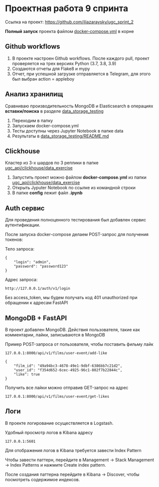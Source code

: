 # Проектная работа 9 спринта

Ссылка на проект: https://github.com/iliazaraysky/ugc_sprint_2

**Полный запуск** проекта файлом [docker-compose.yml](docker-compose.yml) в корне
## Github workflows

1. В проекте настроен Github workflows. После каждого pull,
проект проверяется на трех версиях Python (3.7, 3.8, 3.9)
2. Создаются отчеты для Flake8 и mypy
3. Отчет, при успешной загрузке отправляется в Telegram, для этого был выбран
action = appleboy

## Анализ хранилищ
Сравниваю производительность MongoDB и Elasticsearch в операциях **вставки/поиска**
в разделе [data_storage_testing](data_storage_testing)

1. Переходим в папку
2. Запускаем docker-compose.yml
3. Тесты доступны через Jupyter Notebook в папке data
4. Результаты в [data_storage_testing/README.md](data_storage_testing/README.md)

## Clickhouse

Кластер из 3-х шардов по 3 реплики в папке [ugc_api/clickhouse/data_exercise](ugc_api/clickhouse/data_exercise)

1. Запустить проект можно файлом **docker-compose.yml** из папки [ugc_api/clickhouse/data_exercise](ugc_api/clickhouse/data_exercise)
2. Открыть Jyputer Notebook по ссылке из командной строки
3. В папке **config** лежит файл **.ipynb**

## Auth сервис

Для проведения полноценного тестирования был добавлен сервис аутентификации.

После запуска docker-compose делаем POST-запрос для получения токенов:

Тело запроса:

```
{
    "login": "admin",
    "password": "password123"
}
```

Адрес запроса:

```
http://127.0.0.1/auth/v1/login
```

Без access_token, мы будем получать код 401 unauthorized при обращении к адресам FastAPI

## MongoDB + FastAPI
В проект добавлен MongoDB. Действия пользователя, такие как комментарии, лайки,
записываются в MongoDB

Пример POST-запроса от пользователя, чтобы поставить фильму лайк

```
127.0.0.1:8000/api/v1/films/user-event/add-like
```

```
{
    "film_id": "49a94bc3-4678-49e1-9dbf-6386bb7c21d2",
    "user_id": "f354d652-6cec-4925-96c1-802f7b22844c",
    "like": true
}
```

Получить все лайки можно отправив GET-запрос на адрес

```
127.0.0.1:8000/api/v1/films/user-event/get-likes
```

## Логи
В проекте логирование осуществляется в Logstash.

Удобный просмотр логов в Kibana адресу
```
127.0.0.1:5601
```
Для отображения логов в Kibana требуется завести Index Pattern

Чтобы завести паттерн, перейдите в Management → Stack Management → Index Patterns и нажмите Create index pattern.

После создания паттерна перейдите в Kibana → Discover, чтобы посмотреть содержимое индексов.
